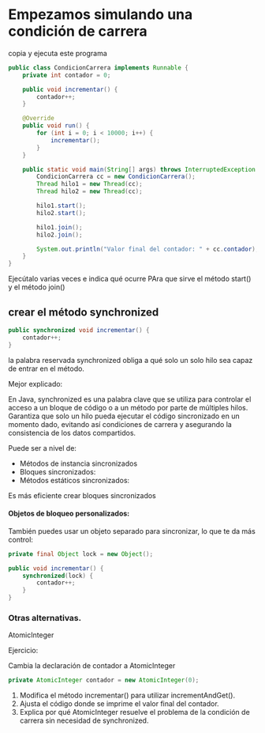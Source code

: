 
# Empezamos simulando una condición de carrera

copia y ejecuta este programa

```java
public class CondicionCarrera implements Runnable {
    private int contador = 0;

    public void incrementar() {
        contador++;
    }

    @Override
    public void run() {
        for (int i = 0; i < 10000; i++) {
            incrementar();
        }
    }

    public static void main(String[] args) throws InterruptedException {
        CondicionCarrera cc = new CondicionCarrera();
        Thread hilo1 = new Thread(cc);
        Thread hilo2 = new Thread(cc);

        hilo1.start();
        hilo2.start();

        hilo1.join();
        hilo2.join();

        System.out.println("Valor final del contador: " + cc.contador);
    }
}

```
Ejecútalo varias veces e indica qué ocurre
PAra que sirve el método start()  y el método join()

## crear el método synchronized 

```java
public synchronized void incrementar() {
    contador++;
}
```

la palabra reservada synchronized obliga a qué solo un solo hilo sea capaz de entrar en el método.

Mejor explicado:

En Java, synchronized es una palabra clave que se utiliza para controlar el acceso a un bloque de código o a un método por parte de múltiples hilos. Garantiza que solo un hilo pueda ejecutar el código sincronizado en un momento dado, evitando así condiciones de carrera y asegurando la consistencia de los datos compartidos.

Puede ser a nivel de:
* Métodos de instancia sincronizados
* Bloques sincronizados:
* Métodos estáticos sincronizados:

Es más eficiente crear bloques sincronizados

#### Objetos de bloqueo personalizados:

También puedes usar un objeto separado para sincronizar, lo que te da más control:

```java
private final Object lock = new Object();

public void incrementar() {
    synchronized(lock) {
        contador++;
    }
}

```
### Otras alternativas.
AtomicInteger

Ejercicio:

Cambia la declaración de contador a AtomicInteger
```java
private AtomicInteger contador = new AtomicInteger(0);
```
1. Modifica el método incrementar() para utilizar incrementAndGet().
2. Ajusta el código donde se imprime el valor final del contador.
3. Explica por qué AtomicInteger resuelve el problema de la condición de carrera sin necesidad de synchronized.







